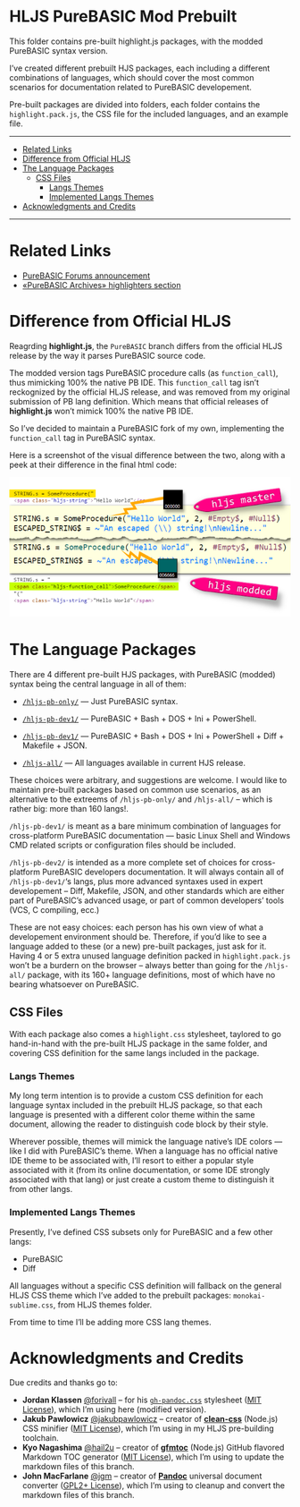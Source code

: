 HLJS PureBASIC Mod Prebuilt
===========================

This folder contains pre-built highlight.js packages, with the modded PureBASIC syntax version.

I’ve created different prebuilt HJS packages, each including a different combinations of languages, which should cover the most common scenarios for documentation related to PureBASIC developement.

Pre-built packages are divided into folders, each folder contains the `highlight.pack.js`, the CSS file for the included languages, and an example file.

------------------------------------------------------------------------

<!-- #toc -->
-   [Related Links](#related-links)
-   [Difference from Official HLJS](#difference-from-official-hljs)
-   [The Language Packages](#the-language-packages)
    -   [CSS Files](#css-files)
        -   [Langs Themes](#langs-themes)
        -   [Implemented Langs Themes](#implemented-langs-themes)
-   [Acknowledgments and Credits](#acknowledgments-and-credits)

<!-- /toc -->

------------------------------------------------------------------------

Related Links
=============

-   [PureBASIC Forums announcement](http://www.purebasic.fr/english/viewtopic.php?f=14&t=65430)
-   [«PureBASIC Archives» highlighters section](https://github.com/tajmone/purebasic-archives/tree/master/syntax-highlighting)

Difference from Official HLJS
=============================

Reagrding **highlight.js**, the `PureBASIC` branch differs from the official HLJS release by the way it parses PureBASIC source code.

The modded version tags PureBASIC procedure calls (as `function_call`), thus mimicking 100% the native PB IDE. This `function_call` tag isn’t reckognized by the official HLJS release, and was removed from my original submission of PB lang definition. Which means that official releases of **highlight.js** won’t mimick 100% the native PB IDE.

So I’ve decided to maintain a PureBASIC fork of my own, implementing the `function_call` tag in PureBASIC syntax.

Here is a screenshot of the visual difference between the two, along with a peek at their difference in the final html code:

![Comparison of highlight.js rendering differences for PureBASIC code: ‘master’ and ‘PureBASIC’ branches](./resources/master-vs-modded.png)

The Language Packages
=====================

There are 4 different pre-built HJS packages, with PureBASIC (modded) syntax being the central language in all of them:

-   [`/hljs-pb-only/`](./hljs-pb-only/) — Just PureBASIC syntax.

-   [`/hljs-pb-dev1/`](./hljs-pb-dev1/) — PureBASIC + Bash + DOS + Ini + PowerShell.

-   [`/hljs-pb-dev1/`](./hljs-pb-dev1/) — PureBASIC + Bash + DOS + Ini + PowerShell + Diff + Makefile + JSON.

-   [`/hljs-all/`](./hljs-all/) — All languages available in current HJS release.

These choices were arbitrary, and suggestions are welcome. I would like to maintain pre-built packages based on common use scenarios, as an alternative to the extreems of `/hljs-pb-only/` and `/hljs-all/` – which is rather big: more than 160 langs!.

`/hljs-pb-dev1/` is meant as a bare minimum combination of languages for cross-platform PureBASIC documentation — basic Linux Shell and Windows CMD related scripts or configuration files should be included.

`/hljs-pb-dev2/` is intended as a more complete set of choices for cross-platform PureBASIC developers documentation. It will always contain all of `/hljs-pb-dev1/`‘s langs, plus more advanced syntaxes used in expert developement – Diff, Makefile, JSON, and other standards which are either part of PureBASIC’s advanced usage, or part of common developers’ tools (VCS, C compiling, ecc.)

These are not easy choices: each person has his own view of what a developement environment should be. Therefore, if you’d like to see a language added to these (or a new) pre-built packages, just ask for it. Having 4 or 5 extra unused language definition packed in `highlight.pack.js` won’t be a burdern on the browser – always better than going for the `/hljs-all/` package, with its 160+ language definitions, most of which have no bearing whatsoever on PureBASIC.

CSS Files
---------

With each package also comes a `highlight.css` stylesheet, taylored to go hand-in-hand with the pre-built HLJS package in the same folder, and covering CSS definition for the same langs included in the package.

### Langs Themes

My long term intention is to provide a custom CSS definition for each language syntax included in the prebuilt HLJS package, so that each language is presented with a different color theme within the same document, allowing the reader to distinguish code block by their style.

Wherever possible, themes will mimick the language native’s IDE colors — like I did with PureBASIC’s theme. When a language has no official native IDE theme to be associated with, I’ll resort to either a popular style associated with it (from its online documentation, or some IDE strongly associated with that lang) or just create a custom theme to distinguish it from other langs.

### Implemented Langs Themes

Presently, I’ve defined CSS subsets only for PureBASIC and a few other langs:

-   PureBASIC
-   Diff

All languages without a specific CSS definition will fallback on the general HLJS CSS theme which I’ve added to the prebuilt packages: `monokai-sublime.css`, from HLJS themes folder.

From time to time I’ll be adding more CSS lang themes.

Acknowledgments and Credits
===========================

Due credits and thanks go to:

-   **Jordan Klassen** [@forivall](https://github.com/forivall) – for his [`gh-pandoc.css`](https://gist.github.com/forivall/7d5a304a8c3c809f0ba96884a7cf9d7e) stylesheet ([MIT License](https://gist.github.com/forivall/7d5a304a8c3c809f0ba96884a7cf9d7e#file-license-md)), which I’m using here (modified version).
-   **Jakub Pawlowicz** [@jakubpawlowicz](https://github.com/jakubpawlowicz) – creator of [**clean-css**](https://www.npmjs.com/package/clean-css) (Node.js) CSS minifier ([MIT License](https://github.com/jakubpawlowicz/clean-css/blob/master/LICENSE)), which I’m using in my HLJS pre-building toolchain.
-   **Kyo Nagashima** [@hail2u](https://github.com/hail2u) – creator of [**gfmtoc**](https://github.com/hail2u/node-gfmtoc) (Node.js) GitHub flavored Markdown TOC generator ([MIT License](https://hail2u.mit-license.org/2014)), which I’m using to update the markdown files of this branch.
-   **John MacFarlane** [@jgm](https://github.com/jgm) – creator of [**Pandoc**](http://pandoc.org/) universal document converter ([GPL2+ License](https://github.com/jgm/pandoc/blob/master/COPYRIGHT)), which I’m using to cleanup and convert the markdown files of this branch.

